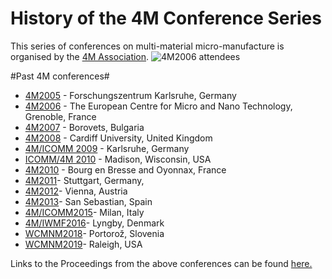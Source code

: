 # History of the 4M Conference Series 

This series of conferences on multi-material micro-manufacture is organised by the [4M Association](http://www.4m-association.org/node/1). 
![4M2006 attendees](/4m-association/images/060920_092cropped_edit.jpg)
<!--break-->
#Past 4M conferences#

 * [4M2005](http://www.4m-net.org/4M_Conference "4M2005 Conference") - Forschungszentrum Karlsruhe, Germany  
 * [4M2006](http://www.4m-net.org/Conference/4M2006 "4M2006 Conference") - The European Centre for Micro and Nano Technology, Grenoble, France  
 * [4M2007](http://www.4m-net.org/Conference/4M2007 "4M2007 Conference") - Borovets, Bulgaria  
 * [4M2008](http://www.4m-net.org/Conference/4M2008 "4M2008 Conference") - Cardiff University, United Kingdom
 * [4M/ICOMM 2009](/conference/2009) - Karlsruhe, Germany
 * [ICOMM/4M 2010](http://www.conferencing.uwex.edu/conferences/ICOMM10) - Madison, Wisconsin, USA  
 * [4M2010](http://www.4m-association.org/conference/2010) - Bourg en Bresse and Oyonnax, France   
 * [4M2011](http://www.4m-association.org/conference/2011)- Stuttgart, Germany,  
 * [4M2012](http://www.4m-association.org/conference/2012)- Vienna, Austria  
 * [4M2013](http://www.4m-association.org/conference/2013)- San Sebastian, Spain
 * [4M/ICOMM2015](http://www.4m-association.org/conference/2015)- Milan, Italy 
 * [4M/IWMF2016](http://www.4m-association.org/conference/2016)- Lyngby, Denmark
 * [WCMNM2018](http://www.4m-association.org/conference/2018)- Portorož, Slovenia
 * [WCMNM2019](http://www.4m-association.org/content/WCMNM-2019)- Raleigh, USA


Links to the Proceedings from the above conferences can be found [here.](/content/4M-conference-series)